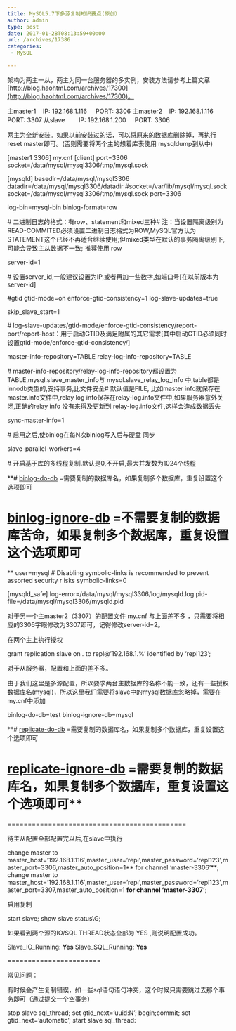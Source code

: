 ```yaml
---
title: MySQL5.7下多源复制知识要点(原创）
author: admin
type: post
date: 2017-01-28T08:13:59+00:00
url: /archives/17386
categories:
 - MySQL

---
```

架构为两主一从，两主为同一台服务器的多实例，安装方法请参考上篇文章 [http://blog.haohtml.com/archives/17300](http://blog.haohtml.com/archives/17300)。

主master1    IP: 192.168.1.116     PORT: 3306
主master2    IP: 192.168.1.116     PORT: 3307
从slave        IP: 192.168.1.200     PORT: 3306

两主为全新安装。如果以前安装过的话，可以将原来的数据库删除掉，再执行 reset master即可。(否则需要将两个主的想着库表使用 mysqldump到从中)

[master1 3306] my.cnf
[client]
port=3306
socket=/data/mysql/mysql3306/tmp/mysql.sock

[mysqld]
basedir=/data/mysql/mysql3306
datadir=/data/mysql/mysql3306/datadir
#socket=/var/lib/mysql/mysql.sock
socket=/data/mysql/mysql3306/tmp/mysql.sock
port=3306

log-bin=mysql-bin
binlog-format=row

# 二进制日志的格式：有row、statement和mixed三种# 注：当设置隔离级别为READ-COMMITED必须设置二进制日志格式为ROW,MySQL官方认为STATEMENT这个已经不再适合继续使用;但mixed类型在默认的事务隔离级别下,可能会导致主从数据不一致; 推荐使用 row

server-id=1

# 设置server_id,一般建议设置为IP,或者再加一些数字,如端口号[在以前版本为server-id]

#gtid
gtid-mode=on
enforce-gtid-consistency=1
log-slave-updates=true

skip\_slave\_start=1

# log-slave-updates/gtid-mode/enforce-gtid-consistency/report-port/report-host：用于启动GTID及满足附属的其它需求[其中启动GTID必须同时设置gtid-mode/enforce-gtid-consistency/]

master-info-repository=TABLE
relay-log-info-repository=TABLE

# master-info-repository/relay-log-info-repository都设置为TABLE,mysql.slave_master_info与 mysql.slave_relay_log_info 中,table都是innodb类型的,支持事务,比文件安全# 默认值是FILE, 比如master info就保存在master.info文件中,relay log info保存在relay-log.info文件中,如果服务器意外关闭,正确的relay info 没有来得及更新到 relay-log.info文件,这样会造成数据丢失

sync-master-info=1

# 启用之后,使binlog在每N次binlog写入后与硬盘 同步

slave-parallel-workers=4

# 开启基于库的多线程复制.默认是0,不开启,最大并发数为1024个线程

**# [binlog-do-db](http://dev.mysql.com/doc/refman/5.0/en/replication-options-binary-log.html#option_mysqld_binlog-do-db) =需要复制的数据库名，如果复制多个数据库，重复设置这个选项即可
# [binlog-ignore-db](http://dev.mysql.com/doc/refman/5.0/en/replication-options-binary-log.html#option_mysqld_binlog-ignore-db) =不需要复制的数据库苦命，如果复制多个数据库，重复设置这个选项即可
**
user=mysql
\# Disabling symbolic-links is recommended to prevent assorted security r
isks
symbolic-links=0

[mysqld_safe]
log-error=/data/mysql/mysql3306/log/mysqld.log
pid-file=/data/mysql/mysql3306/mysqld.pid

对于另一个主master2（3307）的配置文件 my.cnf 与上面差不多 ，只需要将相应的3306字眼修改为3307即可，记得修改server-id=2。

在两个主上执行授权

grant replication slave on *.* to repl@’192.168.1.%’ identified by ‘repl123’;

对于从服务器，配置和上面的差不多。

由于我们这里是多源配置，所以要求两台主数据库的名称不能一致，还有一些授权数据库名(mysql)，所以这里我们需要将slave中的mysql数据库忽略掉，需要在my.cnf中添加

binlog-do-db=test
binlog-ignore-db=mysql

**# [replicate-do-db](http://dev.mysql.com/doc/refman/5.0/en/replication-options-slave.html#option_mysqld_replicate-do-db) =需要复制的数据库名，如果复制多个数据库，重复设置这个选项即可
# [replicate-ignore-db](http://dev.mysql.com/doc/refman/5.0/en/replication-options-slave.html#option_mysqld_replicate-ignore-db) =需要复制的数据库名，如果复制多个数据库，重复设置这个选项即可**

============================================

待主从配置全部配置完以后,在slave中执行

change master to master\_host=’192.168.1.116′,master\_user=’repl’,master\_password=’repl123′,master\_port=3306,master\_auto\_position=1** for channel ‘master-3306’**;
change master to master\_host=’192.168.1.116′,master\_user=’repl’,master\_password=’repl123′,master\_port=3307,master\_auto\_position=1 **for channel ‘master-3307’**;

启用复制

start slave;
show slave status\G;

如果看到两个源的IO/SQL THREAD状态全部为 YES ,则说明配置成功。

Slave\_IO\_Running: **Yes**
Slave\_SQL\_Running: **Yes**

=======================

常见问题：

有时候会产生复制错误，如一些sql语句语句冲突，这个时候只需要跳过去那个事务即可（通过提交一个空事务）

stop slave sql_thread;
set gtid_next=’uuid:N’;
begin;commit;
set gtid_next=’automatic’;
start slave sql_thread: